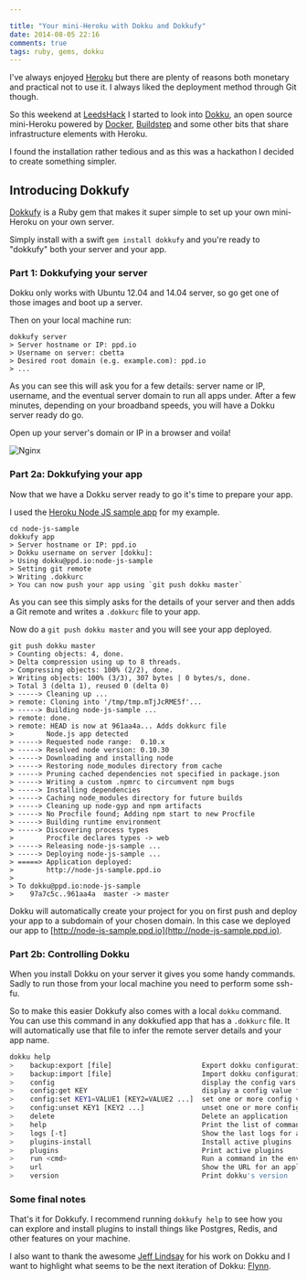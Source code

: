 ```yaml
---

title: "Your mini-Heroku with Dokku and Dokkufy"
date: 2014-08-05 22:16
comments: true
tags: ruby, gems, dokku
---
```


I've always enjoyed [Heroku](http://heroku.com) but there are plenty of reasons both monetary and practical not to use it. I always liked the deployment method through Git though.

So this weekend at [LeedsHack](http://leedshack.org) I started to look into [Dokku](https://github.com/progrium/dokku), an open source mini-Heroku powered by [Docker](https://www.docker.com/), [Buildstep](https://github.com/progrium/buildstep) and some other bits that share infrastructure elements with Heroku.

I found the installation rather tedious and as this was a hackathon I decided to create something simpler.

<!-- more -->

## Introducing Dokkufy

[Dokkufy](https://github.com/cbetta/dokkufy) is a Ruby gem that makes it super simple to set up your own mini-Heroku on your own server.

Simply install with a swift `gem install dokkufy` and you're ready to "dokkufy" both your server and your app.

### Part 1: Dokkufying your server

Dokku only works with Ubuntu 12.04 and 14.04 server, so go get one of those images and boot up a server.

Then on your local machine run:

```
dokkufy server
> Server hostname or IP: ppd.io
> Username on server: cbetta
> Desired root domain (e.g. example.com): ppd.io
> ...
```

As you can see this will ask you for a few details: server name or IP, username, and the eventual server domain to run all apps under. After a few minutes, depending on your broadband speeds, you will have a Dokku server ready do go.

Open up your server's domain or IP in a browser and voila!

![Nginx](/images/blog/2014/nginx.png)

### Part 2a: Dokkufying your app

Now that we have a Dokku server ready to go it's time to prepare your app.

I used the [Heroku Node JS sample app](https://github.com/heroku/node-js-sample) for my example.

```
cd node-js-sample
dokkufy app
> Server hostname or IP: ppd.io
> Dokku username on server [dokku]:
> Using dokku@ppd.io:node-js-sample
> Setting git remote
> Writing .dokkurc
> You can now push your app using `git push dokku master`
```

As you can see this simply asks for the details of your server and then adds a Git remote and writes a `.dokkurc` file to your app.

Now do a `git push dokku master` and you will see your app deployed.

```
git push dokku master
> Counting objects: 4, done.
> Delta compression using up to 8 threads.
> Compressing objects: 100% (2/2), done.
> Writing objects: 100% (3/3), 307 bytes | 0 bytes/s, done.
> Total 3 (delta 1), reused 0 (delta 0)
> -----> Cleaning up ...
> remote: Cloning into '/tmp/tmp.mTjJcRME5f'...
> -----> Building node-js-sample ...
> remote: done.
> remote: HEAD is now at 961aa4a... Adds dokkurc file
>        Node.js app detected
> -----> Requested node range:  0.10.x
> -----> Resolved node version: 0.10.30
> -----> Downloading and installing node
> -----> Restoring node_modules directory from cache
> -----> Pruning cached dependencies not specified in package.json
> -----> Writing a custom .npmrc to circumvent npm bugs
> -----> Installing dependencies
> -----> Caching node_modules directory for future builds
> -----> Cleaning up node-gyp and npm artifacts
> -----> No Procfile found; Adding npm start to new Procfile
> -----> Building runtime environment
> -----> Discovering process types
>        Procfile declares types -> web
> -----> Releasing node-js-sample ...
> -----> Deploying node-js-sample ...
> =====> Application deployed:
>        http://node-js-sample.ppd.io
>
> To dokku@ppd.io:node-js-sample
>    97a7c5c..961aa4a  master -> master
```

Dokku will automatically create your project for you on first push and deploy your app to a subdomain of your chosen domain. In this case we deployed our app to [http://node-js-sample.ppd.io](http://node-js-sample.ppd.io).

### Part 2b: Controlling Dokku

When you install Dokku on your server it gives you some handy commands. Sadly to run those from your local machine you need to perform some ssh-fu.

So to make this easier Dokkufy also comes with a local `dokku` command. You can use this command in any dokkufied app that has a `.dokkurc` file. It will automatically use that file to infer the remote server details and your app name.

```bash
dokku help
>    backup:export [file]                      Export dokku configuration files
>    backup:import [file]                      Import dokku configuration files
>    config                                    display the config vars for an app
>    config:get KEY                            display a config value for an app
>    config:set KEY1=VALUE1 [KEY2=VALUE2 ...]  set one or more config vars
>    config:unset KEY1 [KEY2 ...]              unset one or more config vars
>    delete                                    Delete an application
>    help            						   Print the list of commands
>    logs [-t]                                 Show the last logs for an application (-t follows)
>    plugins-install 						   Install active plugins
>    plugins         						   Print active plugins
>    run <cmd>                                 Run a command in the environment of an application
>    url                                       Show the URL for an application
>    version                                   Print dokku's version
```

### Some final notes

That's it for Dokkufy. I recommend running `dokkufy help` to see how you can explore and install plugins to install things like Postgres, Redis, and other features on your machine.

I also want to thank the awesome [Jeff Lindsay](https://github.com/progrium) for his work on Dokku and I want to highlight what seems to be the next iteration of Dokku: [Flynn](https://flynn.io/).
